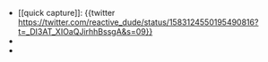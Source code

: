 - [[quick capture]]: {{twitter https://twitter.com/reactive_dude/status/1583124550195490816?t=_DI3AT_XIOaQJirhhBssgA&s=09}}
-
-